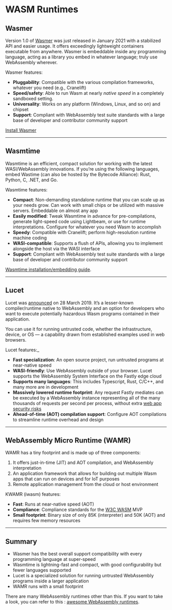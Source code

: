 
<h1>WASM Runtimes</h1>

## Wasmer

Version 1.0 of [Wasmer](https://blog.logrocket.com/how-to-debug-wasm-and-achieve-a-reliable-stack-trace/) was just released in January 2021 with a stabilized API and easier usage. It offers exceedingly lightweight containers executable from anywhere. Wasmer is embeddable inside any programming language, acting as a library you embed in whatever language; truly use WebAssembly wherever.

 Wasmer features:

-   **Pluggability**: Compatible with the various compilation frameworks, whatever you need (e.g., Cranelift)
-   **Speed/safety**: Able to run Wasm at nearly _native speed_ in a completely sandboxed setting.
-   **Universality**: Works on any platform (Windows, Linux, and so on) and chipset
-   **Support**: Compliant with WebAssembly test suite standards with a large base of developer and contributor community support

[Install Wasmer](https://wasmer.io/)

---

## Wasmtime

Wasmtime is an efficient, compact solution for working with the latest WASI/WebAssembly innovations. If you’re using the following languages, embed Wastime (can also be hosted by the Bytecode Alliance): Rust, Python, C, .NET, and Go.

Wasmtime features:

-   **Compact**: Non-demanding standalone runtime that you can scale up as your needs grow. Can work with small chips or be utilized with massive servers. Embeddable on almost any app
-   **Easily modified**: Tweak Wasmtime in advance for pre-compilations, generate light-speed code using Lightbeam, or use for runtime interpretations. Configure for whatever you need Wasm to accomplish
-   **Speedy**: Compatible with Cranelift; perform high-resolution runtime machine coding
-   **WASI-compatible**: Supports a flush of APIs, allowing you to implement alongside the host via the WASI interface
-   **Support**: Compliant with WebAssembly test suite standards with a large base of developer and contributor community support

[Wasmtime installation/embedding guide](https://wasmtime.dev/).

---

## Lucet

Lucet was [announced](https://www.fastly.com/blog/announcing-lucet-fastly-native-webassembly-compiler-runtime) on 28 March 2019. It’s a lesser-known compiler/runtime native to WebAssembly and an option for developers who want to execute potentially hazardous Wasm programs contained in their application.

You can use it for running untrusted code, whether the infrastructure, device, or OS — a capability drawn from established examples used in web browsers.

Lucet features:_

-   **Fast specialization**: An open source project, run untrusted programs at near-native speed
-   **WASI-friendly**: Use WebAssembly outside of your browser. Lucet supports the WebAssembly System Interface on the Fastly edge cloud
-   **Supports many languages**: This includes Typescript, Rust, C/C++, and many more are in development
-   **Massively lowered runtime footprint**: Any request Fastly mediates can be executed by a WebAssembly instance representing all of the many thousands of requests per second per process, without extra [web app security risks](https://www.clouddefense.ai/blog/web-application-security)
-   **Ahead-of-time (AOT) compilation support**: Configure AOT compilations to streamline runtime overhead and design

---

## WebAssembly Micro Runtime (WAMR)

 WAMR has a tiny footprint and is made up of three components:

1.  It offers just-in-time (JIT) and AOT compilation, and WebAssembly interpretation
2.  An application framework that allows for building out multiple Wasm apps that can run on devices and for IoT purposes
3.  Remote application management from the cloud or host environment

KWAMR (iwasm) features: 

-   **Fast**: Runs at near-native speed (AOT)
-   **Compliance**: Compliance standards for the [W3C WASM](https://www.w3.org/TR/wasm-core-1/) MVP
-   **Small footprint**: Binary size of only 85K (interpreter) and 50K (AOT) and requires few memory resources

---

## Summary

-   Wasmer has the best overall support compatibility with every programming language at super-speed
-   Wasmtime is lightning-fast and compact, with good configurability but fewer languages supported
-   Lucet is a specialized solution for running untrusted WebAssembly programs inside a larger application
-   WAMR runs with a small footprint

 There are many WebAssembly runtimes other than this.
  If you want to take a look, you can refer to this : [awesome WebAssembly runtimes](https://github.com/appcypher/awesome-wasm-runtimes).

